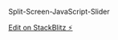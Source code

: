 
Split-Screen-JavaScript-Slider 

[Edit on StackBlitz ⚡️](https://stackblitz.com/edit/web-platform-hw7l3d)
